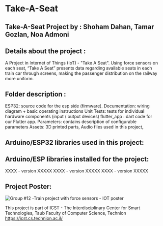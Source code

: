 # Take-A-Seat

## Take-A-Seat Project by : Shoham Dahan, Tamar Gozlan, Noa Admoni

## Details about the project :
A Project in Internet of Things (IoT) - "Take A Seat".
Using force sensors on each seat, “Take A Seat” presents data
regarding available seats in each train car through screens, making the
passenger distribution on the railway more uniform. 

## Folder description :
ESP32: source code for the esp side (firmware).
Documentation: wiring diagram + basic operating instructions
Unit Tests: tests for individual hardware components (input / output devices)
flutter_app : dart code for our Flutter app.
Parameters: contains description of configurable parameters
Assets: 3D printed parts, Audio files used in this project,

## Arduino/ESP32 libraries used in this project:

## Arduino/ESP libraries installed for the project:
XXXX - version XXXXX
XXXX - version XXXXX
XXXX - version XXXXX

## Project Poster:

![Group #12 -Train project with force sensors - IOT poster](https://github.com/train-project-IOT/Take-A-Seat/assets/141609508/e4c488ed-f0ba-40bd-9772-5bed4e921947)


This project is part of ICST - The Interdisciplinary Center for Smart Technologies, Taub Faculty of Computer Science, Technion https://icst.cs.technion.ac.il/
